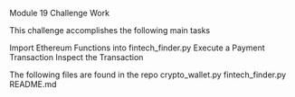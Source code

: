 Module 19 Challenge Work

This challenge accomplishes the following main tasks

Import Ethereum Functions into fintech_finder.py
Execute a Payment Transaction
Inspect the Transaction

The following files are found in the repo
crypto_wallet.py
fintech_finder.py
README.md

